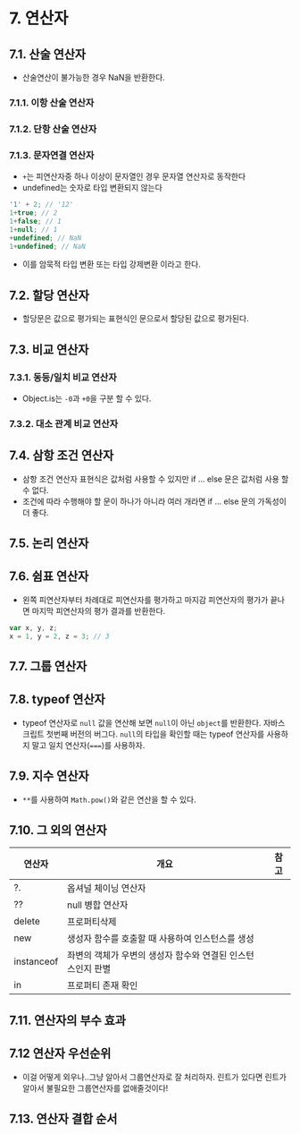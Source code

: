 # 7. 연산자
## 7.1. 산술 연산자
* 산술연산이 불가능한 경우 NaN을 반환한다.
### 7.1.1. 이항 산술 연산자
### 7.1.2. 단항 산술 연산자
### 7.1.3. 문자연결 연산자
* `+`는 피연산자중 하나 이상이 문자열인 경우 문자열 연산자로 동작한다
* undefined는 숫자로 타입 변환되지 않는다
```ts
'1' + 2; // '12'
1+true; // 2
1+false; // 1
1+null; // 1
+undefined; // NaN
1+undefined; // NaN
```
* 이를 암묵적 타입 변환 또는 타입 강제변환 이라고 한다.

## 7.2. 할당 연산자
* 할당문은 값으로 평가되는 표현식인 문으로서 할당된 값으로 평가된다.
## 7.3. 비교 연산자
### 7.3.1. 동등/일치 비교 연산자
* Object.is는 `-0`과  `+0`을 구분 할 수 있다.
### 7.3.2. 대소 관계 비교 연산자
## 7.4. 삼항 조건 연산자
* 삼항 조건 연산자 표현식은 값처럼 사용할 수 있지만 if ... else 문은 값처럼 사용 할 수 없다.
* 조건에 따라 수행해야 할 문이 하나가 아니라 여러 개라면 if ... else 문의 가독성이 더 좋다.
## 7.5. 논리 연산자
## 7.6. 쉼표 연산자
* 왼쪽 피연산자부터 차례대로 피연산자를 평가하고 마지감 피연산자의 평가가 끝나면 마지막 피연산자의 평가 결과를 반환한다.
```ts
var x, y, z;
x = 1, y = 2, z = 3; // 3
```
## 7.7. 그룹 연산자
## 7.8. typeof 연산자
* typeof 연산자로 `null` 값을 연산해 보면 `null`이 아닌 `object`를 반환한다. 자바스크립트 첫번째 버전의 버그다.  `null`의 타입을 확인할 때는 typeof 연산자를 사용하지 말고 일치 연산자(`===`)를 사용하자.
## 7.9. 지수 연산자
* `**`를 사용하여 `Math.pow()`와 같은 연산을 할 수 있다.
## 7.10. 그 외의 연산자
| 연산자 | 개요 | 참고 |
| ---- | ---- | ---- |
| ?. | 옵셔널 체이닝 연산자 |  |
| ?? | null 병합 연산자 |  |
| delete | 프로퍼티삭제 |  |
| new | 생성자 함수를 호출할 때 사용하여 인스턴스를 생성 |  |
| instanceof | 좌변의 객체가 우변의 생성자 함수와 연결된 인스턴스인지 판별 |  |
| in | 프로퍼티 존재 확인 |  |
## 7.11. 연산자의 부수 효과
## 7.12 연산자 우선순위
* 이걸 어떻게 외우나..그냥 알아서 그룹연산자로 잘 처리하자. 린트가 있다면 린트가 알아서 불필요한 그룹연산자를 없애줄것이다!
## 7.13. 연산자 결합 순서
